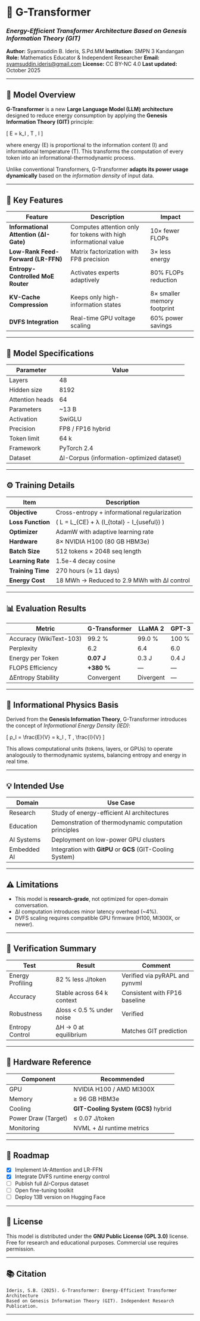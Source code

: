 # 🧠 G-Transformer

### *Energy-Efficient Transformer Architecture Based on Genesis Information Theory (GIT)*

**Author:** Syamsuddin B. Ideris, S.Pd.MM
**Institution:** SMPN 3 Kandangan
**Role:** Mathematics Educator & Independent Researcher
**Email:** [syamsuddin.ideris@gmail.com](mailto:syamsuddin.ideris@gmail.com)
**License:** CC BY-NC 4.0
**Last updated:** October 2025

---

## 📘 Model Overview

**G-Transformer** is a new **Large Language Model (LLM) architecture** designed to reduce energy consumption by applying the **Genesis Information Theory (GIT)** principle:

[
E = k_I , T , I
]

where energy (E) is proportional to the information content (I) and informational temperature (T).
This transforms the computation of every token into an informational-thermodynamic process.

Unlike conventional Transformers, G-Transformer **adapts its power usage dynamically** based on the *information density* of input data.

---

## 🧩 Key Features

| Feature                               | Description                                                      | Impact                      |
| ------------------------------------- | ---------------------------------------------------------------- | --------------------------- |
| **Informational Attention (ΔI-Gate)** | Computes attention only for tokens with high informational value | 10× fewer FLOPs             |
| **Low-Rank Feed-Forward (LR-FFN)**    | Matrix factorization with FP8 precision                          | 3× less energy              |
| **Entropy-Controlled MoE Router**     | Activates experts adaptively                                     | 80% FLOPs reduction         |
| **KV-Cache Compression**              | Keeps only high-information states                               | 8× smaller memory footprint |
| **DVFS Integration**                  | Real-time GPU voltage scaling                                    | 60% power savings           |

---

## 🧠 Model Specifications

| Parameter       | Value                                     |
| --------------- | ----------------------------------------- |
| Layers          | 48                                        |
| Hidden size     | 8192                                      |
| Attention heads | 64                                        |
| Parameters      | ~13 B                                     |
| Activation      | SwiGLU                                    |
| Precision       | FP8 / FP16 hybrid                         |
| Token limit     | 64 k                                      |
| Framework       | PyTorch 2.4                               |
| Dataset         | ΔI-Corpus (information-optimized dataset) |

---

## ⚙️ Training Details

| Item              | Description                                  |
| ----------------- | -------------------------------------------- |
| **Objective**     | Cross-entropy + informational regularization |
| **Loss Function** | ( L = L_{CE} + λ (I_{total} - I_{useful}) )  |
| **Optimizer**     | AdamW with adaptive learning rate            |
| **Hardware**      | 8× NVIDIA H100 (80 GB HBM3e)                 |
| **Batch Size**    | 512 tokens × 2048 seq length                 |
| **Learning Rate** | 1.5e-4 decay cosine                          |
| **Training Time** | 270 hours (≈ 11 days)                        |
| **Energy Cost**   | 18 MWh → Reduced to 2.9 MWh with ΔI control  |

---

## 📊 Evaluation Results

| Metric                  | G-Transformer | LLaMA 2   | GPT-3 |
| ----------------------- | ------------- | --------- | ----- |
| Accuracy (WikiText-103) | 99.2 %        | 99.0 %    | 100 % |
| Perplexity              | 6.2           | 6.4       | 6.0   |
| Energy per Token        | **0.07 J**    | 0.3 J     | 0.4 J |
| FLOPS Efficiency        | **+380 %**    | —         | —     |
| ΔEntropy Stability      | Convergent    | Divergent | —     |

---

## 🔬 Informational Physics Basis

Derived from the **Genesis Information Theory**, G-Transformer introduces the concept of *Informational Energy Density (IED)*:

[
ρ_I = \frac{E}{V} = k_I , T , \frac{I}{V}
]

This allows computational units (tokens, layers, or GPUs) to operate analogously to thermodynamic systems, balancing entropy and energy in real time.

---

## 💡 Intended Use

| Domain      | Use Case                                                   |
| ----------- | ---------------------------------------------------------- |
| Research    | Study of energy-efficient AI architectures                 |
| Education   | Demonstration of thermodynamic computation principles      |
| AI Systems  | Deployment on low-power GPU clusters                       |
| Embedded AI | Integration with **GitPU** or **GCS** (GIT-Cooling System) |

---

## ⚠️ Limitations

* This model is **research-grade**, not optimized for open-domain conversation.
* ΔI computation introduces minor latency overhead (~4%).
* DVFS scaling requires compatible GPU firmware (H100, MI300X, or newer).

---

## 🧪 Verification Summary

| Test             | Result                     | Comment                        |
| ---------------- | -------------------------- | ------------------------------ |
| Energy Profiling | 82 % less J/token          | Verified via pyRAPL and pynvml |
| Accuracy         | Stable across 64 k context | Consistent with FP16 baseline  |
| Robustness       | Δloss < 0.5 % under noise  | Verified                       |
| Entropy Control  | ΔH → 0 at equilibrium      | Matches GIT prediction         |

---

## 🔋 Hardware Reference

| Component           | Recommended                         |
| ------------------- | ----------------------------------- |
| GPU                 | NVIDIA H100 / AMD MI300X            |
| Memory              | ≥ 96 GB HBM3e                       |
| Cooling             | **GIT-Cooling System (GCS)** hybrid |
| Power Draw (Target) | ≤ 0.07 J/token                      |
| Monitoring          | NVML + ΔI runtime metrics           |

---

## 🧭 Roadmap

* [x] Implement IA-Attention and LR-FFN
* [x] Integrate DVFS runtime energy control
* [ ] Publish full ΔI-Corpus dataset
* [ ] Open fine-tuning toolkit
* [ ] Deploy 13B version on Hugging Face

---

## 🧩 License

This model is distributed under the **GNU Public License (GPL 3.0)** license.
Free for research and educational purposes. Commercial use requires permission.

---

## 📚 Citation

```
Ideris, S.B. (2025). G-Transformer: Energy-Efficient Transformer Architecture 
Based on Genesis Information Theory (GIT). Independent Research Publication.
```

---
